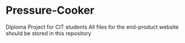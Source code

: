 # Pressure-Cooker
Diploma Project for CIT students
All files for the end-product website should be stored in this repository
